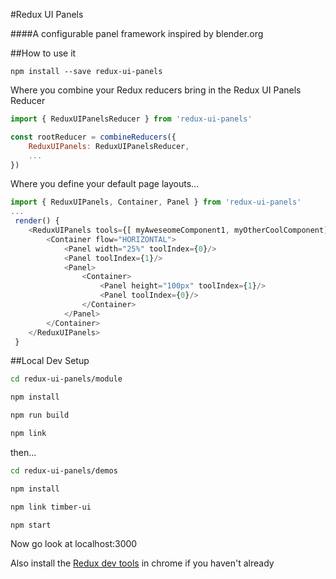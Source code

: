 #Redux UI Panels

####A configurable panel framework inspired by blender.org

##How to use it

`npm install --save redux-ui-panels`

Where you combine your Redux reducers bring in the Redux UI Panels Reducer

```js
import { ReduxUIPanelsReducer } from 'redux-ui-panels'

const rootReducer = combineReducers({
    ReduxUIPanels: ReduxUIPanelsReducer,
    ...
})
```

Where you define your default page layouts...
```js
import { ReduxUIPanels, Container, Panel } from 'redux-ui-panels'
...
 render() {
    <ReduxUIPanels tools={[ myAweseomeComponent1, myOtherCoolComponent]}>
        <Container flow="HORIZONTAL">
            <Panel width="25%" toolIndex={0}/>
            <Panel toolIndex={1}/>
            <Panel>
                <Container>
                    <Panel height="100px" toolIndex={1}/>
                    <Panel toolIndex={0}/>
                </Container>
            </Panel>
        </Container>
    </ReduxUIPanels>
 }
```

##Local Dev Setup

```bash
cd redux-ui-panels/module

npm install

npm run build

npm link
```

then...

```bash
cd redux-ui-panels/demos

npm install

npm link timber-ui

npm start
```

Now go look at localhost:3000

Also install the [Redux dev tools](https://chrome.google.com/webstore/detail/redux-devtools/lmhkpmbekcpmknklioeibfkpmmfibljd) in chrome if you haven't already